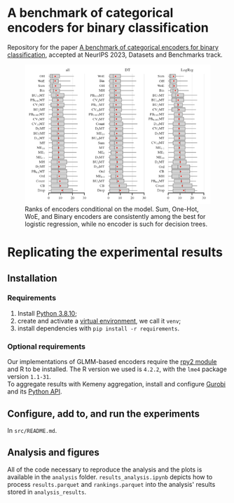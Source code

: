 # A benchmark of categorical encoders for binary classification

Repository for the paper [A benchmark of categorical encoders for binary classification](https://arxiv.org/abs/2307.09191), 
accepted at NeurIPS 2023, Datasets and Benchmarks track.

<figure>
  <img alt="Ranks of encoders" src="analysis/plots/encoder_ranks.png" title="Ranks" caption/>
  <figcaption>Ranks of encoders conditional on the model. Sum, One-Hot, WoE, and Binary encoders are consistently among the best for logistic regression, while no encoder is such for decision trees.</figcaption>
</figure>


# Replicating the experimental results

## Installation

### Requirements
1. Install [Python 3.8.10](https://www.python.org/downloads/release/python-3810/);
2. create and activate a [virtual environment](https://python.land/virtual-environments/virtualenv), we call it `venv`;
3. install dependencies with `pip install -r requirements`.

### Optional requirements
Our implementations of GLMM-based encoders require the [rpy2 module](https://pypi.org/project/rpy2/) and R to be installed.
The R version we used is `4.2.2`, with the `lme4` package version `1.1-31`.\
To aggregate results with Kemeny aggregation, install and configure [Gurobi](https://www.gurobi.com/) and its [Python API](https://pypi.org/project/gurobipy/).

## Configure, add to, and run the experiments
In `src/README.md`.

## Analysis and figures
All of the code necessary to reproduce the analysis and the plots is available in the `analysis` folder.
`results_analysis.ipynb` depicts how to process `results.parquet` and `rankings.parquet` into the analysis' results stored in `analysis_results`.

[//]: # (## Aggregation strategy)

[//]: # (Modify `src.rank_utils.BaseAggregator` with a custom aggregation strategy: )

[//]: # (1. add the method, which operates on the `df` and `rf` dataframes, described in `src.rank_utils.BaseAggregator`;)

[//]: # (2. the method updates `self.aggrf` with a new column of scores for the ranking &#40;they do not have to be actual rankings&#41;)

[//]: # (3. add your method name and method to `self.supported_strategies` and `self.increasing`. The key of `self.increasing` must be the same as in `self.aggrf`)

  
